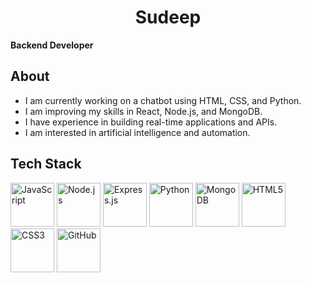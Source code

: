 <h1 align="center">Sudeep</h1>
<strong align="center">Backend Developer</strong>

<h2>About</h2>
<ul>
  <li>I am currently working on a chatbot using HTML, CSS, and Python.</li>
  <li>I am improving my skills in React, Node.js, and MongoDB.</li>
  <li>I have experience in building real-time applications and APIs.</li>
  <li>I am interested in artificial intelligence and automation.</li>
</ul>

<h2>Tech Stack</h2>
<p align="left">
  <img src="https://skillicons.dev/icons?i=javascript" height="70" alt="JavaScript" />
  <img src="https://skillicons.dev/icons?i=nodejs" height="70" alt="Node.js" />
  <img src="https://skillicons.dev/icons?i=express" height="70" alt="Express.js" />
  <img src="https://skillicons.dev/icons?i=python" height="70" alt="Python" />
  <img src="https://skillicons.dev/icons?i=mongodb" height="70" alt="MongoDB" />
  <img src="https://skillicons.dev/icons?i=html" height="70" alt="HTML5" />
  <img src="https://skillicons.dev/icons?i=css" height="70" alt="CSS3" />
  <img src="https://skillicons.dev/icons?i=github" height="70" alt="GitHub" />
</p>
